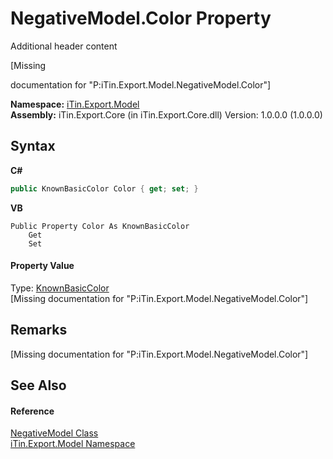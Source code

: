 # NegativeModel.Color Property 
Additional header content 

\[Missing <summary> documentation for "P:iTin.Export.Model.NegativeModel.Color"\]

**Namespace:**&nbsp;<a href="ef57ffcc-e95e-b212-5a46-9aa6f5a3511f">iTin.Export.Model</a><br />**Assembly:**&nbsp;iTin.Export.Core (in iTin.Export.Core.dll) Version: 1.0.0.0 (1.0.0.0)

## Syntax

**C#**<br />
``` C#
public KnownBasicColor Color { get; set; }
```

**VB**<br />
``` VB
Public Property Color As KnownBasicColor
	Get
	Set
```


#### Property Value
Type: <a href="e3c7084d-e591-5f10-6fc9-46c204bf84d1">KnownBasicColor</a><br />\[Missing <value> documentation for "P:iTin.Export.Model.NegativeModel.Color"\]

## Remarks
\[Missing <remarks> documentation for "P:iTin.Export.Model.NegativeModel.Color"\]

## See Also


#### Reference
<a href="7cf19b2b-c589-199e-7370-da5bbd8209ab">NegativeModel Class</a><br /><a href="ef57ffcc-e95e-b212-5a46-9aa6f5a3511f">iTin.Export.Model Namespace</a><br />